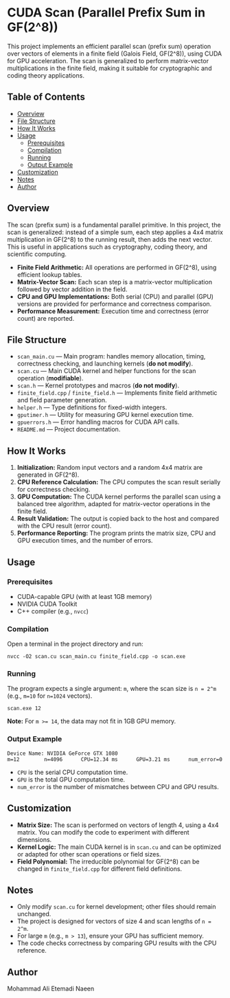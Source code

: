 # CUDA Scan (Parallel Prefix Sum in GF(2^8))

This project implements an efficient parallel scan (prefix sum) operation over vectors of elements in a finite field (Galois Field, GF(2^8)), using CUDA for GPU acceleration. The scan is generalized to perform matrix-vector multiplications in the finite field, making it suitable for cryptographic and coding theory applications.

## Table of Contents

- [Overview](#overview)
- [File Structure](#file-structure)
- [How It Works](#how-it-works)
- [Usage](#usage)
  - [Prerequisites](#prerequisites)
  - [Compilation](#compilation)
  - [Running](#running)
  - [Output Example](#output-example)
- [Customization](#customization)
- [Notes](#notes)
- [Author](#author)

## Overview

The scan (prefix sum) is a fundamental parallel primitive. In this project, the scan is generalized: instead of a simple sum, each step applies a 4x4 matrix multiplication in GF(2^8) to the running result, then adds the next vector. This is useful in applications such as cryptography, coding theory, and scientific computing.

- **Finite Field Arithmetic:** All operations are performed in GF(2^8), using efficient lookup tables.
- **Matrix-Vector Scan:** Each scan step is a matrix-vector multiplication followed by vector addition in the field.
- **CPU and GPU Implementations:** Both serial (CPU) and parallel (GPU) versions are provided for performance and correctness comparison.
- **Performance Measurement:** Execution time and correctness (error count) are reported.

## File Structure

- `scan_main.cu` — Main program: handles memory allocation, timing, correctness checking, and launching kernels (**do not modify**).
- `scan.cu` — Main CUDA kernel and helper functions for the scan operation (**modifiable**).
- `scan.h` — Kernel prototypes and macros (**do not modify**).
- `finite_field.cpp` / `finite_field.h` — Implements finite field arithmetic and field parameter generation.
- `helper.h` — Type definitions for fixed-width integers.
- `gputimer.h` — Utility for measuring GPU kernel execution time.
- `gpuerrors.h` — Error handling macros for CUDA API calls.
- `README.md` — Project documentation.

## How It Works

1. **Initialization:** Random input vectors and a random 4x4 matrix are generated in GF(2^8).
2. **CPU Reference Calculation:** The CPU computes the scan result serially for correctness checking.
3. **GPU Computation:** The CUDA kernel performs the parallel scan using a balanced tree algorithm, adapted for matrix-vector operations in the finite field.
4. **Result Validation:** The output is copied back to the host and compared with the CPU result (error count).
5. **Performance Reporting:** The program prints the matrix size, CPU and GPU execution times, and the number of errors.

## Usage

### Prerequisites

- CUDA-capable GPU (with at least 1GB memory)
- NVIDIA CUDA Toolkit
- C++ compiler (e.g., `nvcc`)

### Compilation

Open a terminal in the project directory and run:

```
nvcc -O2 scan.cu scan_main.cu finite_field.cpp -o scan.exe 
```

### Running

The program expects a single argument: `m`, where the scan size is `n = 2^m` (e.g., `m=10` for `n=1024` vectors).

```
scan.exe 12
```

**Note:** For `m >= 14`, the data may not fit in 1GB GPU memory.

### Output Example

```
Device Name: NVIDIA GeForce GTX 1080
m=12        n=4096      CPU=12.34 ms      GPU=3.21 ms      num_error=0
```

- `CPU` is the serial CPU computation time.
- `GPU` is the total GPU computation time.
- `num_error` is the number of mismatches between CPU and GPU results.

## Customization

- **Matrix Size:** The scan is performed on vectors of length 4, using a 4x4 matrix. You can modify the code to experiment with different dimensions.
- **Kernel Logic:** The main CUDA kernel is in `scan.cu` and can be optimized or adapted for other scan operations or field sizes.
- **Field Polynomial:** The irreducible polynomial for GF(2^8) can be changed in `finite_field.cpp` for different field definitions.

## Notes

- Only modify `scan.cu` for kernel development; other files should remain unchanged.
- The project is designed for vectors of size 4 and scan lengths of `n = 2^m`.
- For large `m` (e.g., `m > 13`), ensure your GPU has sufficient memory.
- The code checks correctness by comparing GPU results with the CPU reference.

## Author

Mohammad Ali Etemadi Naeen



